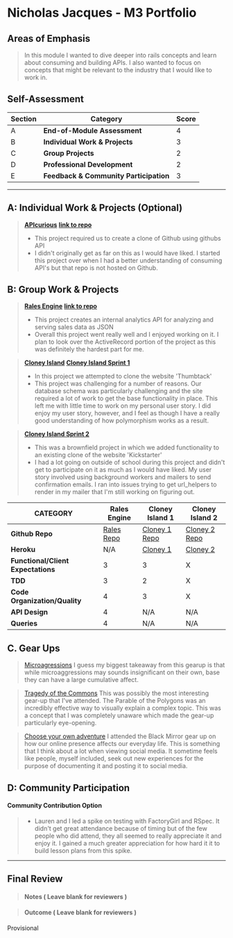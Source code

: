 # Nicholas Jacques - M3 Portfolio

## Areas of Emphasis

> In this module I wanted to dive deeper into rails concepts and learn about consuming and building APIs. I also wanted to focus on concepts that might be relevant to the industry that I would like to work in.

## Self-Assessment

| Section | Category | Score |
| --- | ----- | --- |
| A | **End-of-Module Assessment** | 4 |
| B | **Individual Work & Projects** | 3 |
| C | **Group Projects** | 2 |
| D | **Professional Development** | 2 |
| E | **Feedback & Community Participation** | 3 |

-----------------------

## A: Individual Work & Projects (Optional)

> **[APIcurious](http://backend.turing.io/module3/projects/apicurious)**
> **[link to repo](https://github.com/NicholasJacques/API_curious)**
>* This project required us to create a clone of Github using githubs API
>* I didn't originally get as far on this as I would have liked. I started this project over when I had a better understanding of consuming API's but that repo is not hosted on Github.

## B: Group Work & Projects

> **[Rales Engine](http://backend.turing.io/module3/projects/rails_engine)**
> **[link to repo](https://github.com/NicholasJacques/rails_engine)**
>* This project creates an internal analytics API for analyzing and serving sales data as JSON
>* Overall this project went really well and I enjoyed working on it. I plan to look over the ActiveRecord portion of the project as this was definitely the hardest part for me.

> **[Cloney Island](http://backend.turing.io/module3/projects/cloney_island/cloney_island)**
> **[Cloney Island Sprint 1](https://github.com/NicholasJacques/corkboard)**
>* In this project we attempted to clone the website 'Thumbtack'
>* This project was challenging for a number of reasons. Our database schema was particularly challenging and the site required a lot of work to get the base functionality in place. This left me with little time to work on my personal user story. I did enjoy my user story, however, and I feel as though I have a really good understanding of how polymorphism works as a result.

> **[Cloney Island Sprint 2](https://)**
>* This was a brownfield project in which we added functionality to an existing clone of the website 'Kickstarter'
>* I had a lot going on outside of school during this project and didn't get to participate on it as much as I would have liked. My user story involved using background workers and mailers to send confirmation emails. I ran into issues trying to get url_helpers to render in my mailer that I'm still working on figuring out.

| CATEGORY | Rales Engine | Cloney Island 1 | Cloney Island 2 |
| --- | --- | --- | --- |
| **Github Repo** | [Rales Repo](https://github.com/NicholasJacques/rails_engine) | [Cloney 1 Repo](https://github.com/NicholasJacques/corkboard) | [Cloney 2 Repo](https://github.com/jwpincus/punstartr) |
| **Heroku** | N/A| [Cloney 1](http://corkboarded.herokuapp.com) | [Cloney 2](https://cryptic-forest-73269.herokuapp.com) |
| **Functional/Client Expectations** | 3 | 3 | X |
| **TDD** | 3 | 2 | X |
| **Code Organization/Quality** | 4 | 3 | X |
| **API Design** | 4 | N/A | N/A |
| **Queries** | 4 | N/A | N/A |

## C. **Gear Ups**

> [Microagressions](https://github.com/turingschool/gear-up/blob/master/microaggressions_original.markdown)
I guess my biggest takeaway from this gearup is that while microaggressions may sounds insignificant on their own, base they can have a large cumulative affect.

> [Tragedy of the Commons](https://github.com/turingschool/gear-up/blob/master/tragedy_of_the_commons.markdown)
This was possibly the most interesting gear-up that I've attended. The Parable of the Polygons was an incredibly effective way to visually explain a complex topic. This was a concept that I was completely unaware which made the gear-up particularly eye-opening.

> [Choose your own adventure](https://github.com/turingschool/gear-up/)
I attended the Black Mirror gear up on how our online presence affects our everyday life. This is something that I think about a lot when viewing social media. It sometime feels like people, myself included, seek out new experiences for the purpose of documenting it and posting it to social media.  


## D: Community Participation

#### **Community Contribution Option**
>* Lauren and I led a spike on testing with FactoryGirl and RSpec. It didn't get great attendance because of timing but of the few people who did attend, they all seemed to really appreciate it and enjoy it. I gained a much greater appreciation for how hard it it to build lesson plans from this spike.

------------------

## Final Review

> #### Notes ( Leave blank for reviewers )

> #### Outcome ( Leave blank for reviewers )
Provisional
